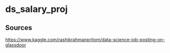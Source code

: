 # ds_salary_proj

## Sources
https://www.kaggle.com/rashikrahmanpritom/data-science-job-posting-on-glassdoor
